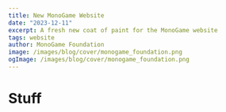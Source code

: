 ```yaml
---
title: New MonoGame Website
date: "2023-12-11"
excerpt: A fresh new coat of paint for the MonoGame website
tags: website
author: MonoGame Foundation
image: /images/blog/cover/monogame_foundation.png
ogImage: /images/blog/cover/monogame_foundation.png
---
```


# Stuff
